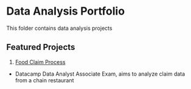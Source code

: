 # Data Analysis Portfolio
This folder contains data analysis projects

## Featured Projects

1. [Food Claim Process](https://github.com/mauro-cesar-bh/data-analysis/tree/main/Food-Claim-Process)
- Datacamp Data Analyst Associate Exam, aims to analyze claim data from a chain restaurant

